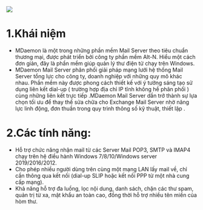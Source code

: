 <img src="https://banquyenphanmem.vn/images/companies/1/SEO/mdaemon-la-gi-2.jpg?1624325911492">

# 1.Khái niệm
- MDaemon là một trong những phần mềm Mail Server theo tiêu chuẩn thương mại, được phát triển bởi công ty phần mềm Alt-N. Hiểu một cách đơn giản, đây là phần mềm giúp quản lý thư điện tử chạy trên Windows.
- MDaemon Mail Server phân phối giải pháp mạng lưới hệ thống Mail Server tổng lực cho công ty, doanh nghiệp với những quy mô khác nhau. Phần mềm này được phong cách thiết kế với ý tưởng sáng tạo sử dụng liên kết dial-up ( trường hợp địa chỉ IP tĩnh không hề phân phối ) cùng những liên kết trực tiếp .MDaemon Mail Server dần trở thành sự lựa chọn tối ưu để thay thế sửa chữa cho Exchange Mail Server nhờ năng lực linh động, đơn thuần trong quy trình thông số kỹ thuật, thiết lập .

# 2.Các tính năng:
- Hỗ trợ chức năng nhận mail từ các Server Mail POP3, SMTP và IMAP4 chạy trên hệ điều hành Windows 7/8/10/Windows server 2019/2016/2012.
- Cho phép nhiều người dùng trên cùng một mạng LAN lấy mail về, chỉ cần thông qua kết nối (dial-up SLIP hoặc kết nối PPP từ một nhà cung cấp mạng).
- Khả năng hỗ trợ đa luồng, lọc nội dung, danh sách, chặn các thư spam, quản trị từ xa, mật khẩu an toàn cao, đồng thời hỗ trợ nhiều tên miền của hòm thư.






